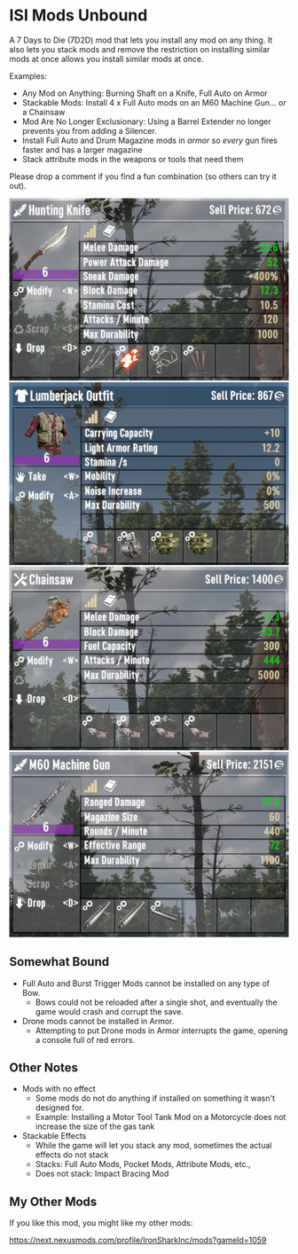 # ISI Mods Unbound

A 7 Days to Die (7D2D) mod that lets you install any mod on any thing. It also lets you stack mods and remove the restriction on installing similar mods at once allows you install similar mods at once.

Examples:

- Any Mod on Anything: Burning Shaft on a Knife, Full Auto on Armor
- Stackable Mods: Install 4 x Full Auto mods on an M60 Machine Gun... or a Chainsaw
- Mod Are No Longer Exclusionary: Using a Barrel Extender no longer prevents you from adding a Silencer.
- Install Full Auto and Drum Magazine mods in _armor_ so _every_ gun fires faster and has a larger magazine
- Stack attribute mods in the weapons or tools that need them

Please drop a comment if you find a fun combination (so others can try it out).

![knife with burning shaft, barbed wire, chain, and spike mods](images/knife.png)
![outfit with full auto, drum magazine and two quad pocket mods](images/outfit.png)
![chainsaw with four full auto mods](images/chainsaw.png)
![m60 with barrel extender and silencer mods](images/m60.png)

## Somewhat Bound

- Full Auto and Burst Trigger Mods cannot be installed on any type of Bow.
  - Bows could not be reloaded after a single shot, and eventually the game would crash and corrupt the save.
- Drone mods cannot be installed in Armor.
  - Attempting to put Drone mods in Armor interrupts the game, opening a console full of red errors.

## Other Notes

- Mods with no effect
  - Some mods do not do anything if installed on something it wasn't designed for.
  - Example: Installing a Motor Tool Tank Mod on a Motorcycle does not increase the size of the gas tank
- Stackable Effects
  - While the game will let you stack any mod, sometimes the actual effects do not stack
  - Stacks: Full Auto Mods, Pocket Mods, Attribute Mods, etc.,
  - Does not stack: Impact Bracing Mod

## My Other Mods

If you like this mod, you might like my other mods:

<https://next.nexusmods.com/profile/IronSharkInc/mods?gameId=1059>
